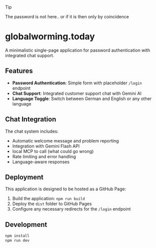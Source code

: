 > [!TIP]
> The password is not here.. or if it is then only by coincidence

# globalworming.today

A minimalistic single-page application for password authentication with integrated chat support.

## Features

- **Password Authentication**: Simple form with placeholder `/login` endpoint
- **Chat Support**: Integrated customer support chat with Gemini AI
- **Language Toggle**: Switch between German and English or any other language

## Chat Integration

The chat system includes:

- Automatic welcome message and problem reporting
- Integration with Gemini Flash API
- local MCP to call (what could go wrong)
- Rate limiting and error handling
- Language-aware responses

## Deployment

This application is designed to be hosted as a GitHub Page:

1. Build the application: `npm run build`
2. Deploy the `dist` folder to GitHub Pages
3. Configure any necessary redirects for the `/login` endpoint

## Development

```bash
npm install
npm run dev
```
